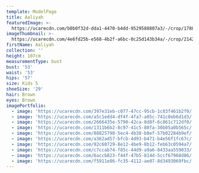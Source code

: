 ```yaml
---
template: ModelPage
title: Aaliyah
featuredImage: >-
  https://ucarecdn.com/b0b0f32d-dda1-4470-b4dd-9529588807a3/-/crop/1788x1943/0,293/-/preview/
imageThumbnail: >-
  https://ucarecdn.com/4e6fd25b-e568-4b2f-a6bc-0c25d143b34a/-/crop/2142x2170/0,164/-/preview/
firstName: Aaliyah
collection: ''
height: 107cm
measurementType: bust
bust: '53'
waist: '53'
hips: '57'
size: Kids 5
shoeSize: '29'
hair: Brown
eyes: Brown
imagePortfolio:
  - image: 'https://ucarecdn.com/397e31eb-c077-47cc-95cb-1c83f461b2f0/'
  - image: 'https://ucarecdn.com/a5c1edd4-df4f-4fa7-a05c-741c0eb6d1d3/'
  - image: 'https://ucarecdn.com/2666435e-5790-42ca-8d8f-6c861c712df0/'
  - image: 'https://ucarecdn.com/1311b6b2-8c97-41c5-80fa-30b05a0b565c/'
  - image: 'https://ucarecdn.com/88825798-5ec4-4b38-b8ef-57b02284b9ef/'
  - image: 'https://ucarecdn.com/a362ad57-bfcb-4d93-b471-b4e56f1fc67c/'
  - image: 'https://ucarecdn.com/92c60729-8e12-4be9-8b12-feb63c0594a7/'
  - image: 'https://ucarecdn.com/c7ccab74-f85c-44d9-a9a6-8433aa559033/'
  - image: 'https://ucarecdn.com/6accb823-f44f-47b5-814d-5ccf67968d86/'
  - image: 'https://ucarecdn.com/f5911e86-fc35-4112-ae07-8d3493069fbc/'
---
```


